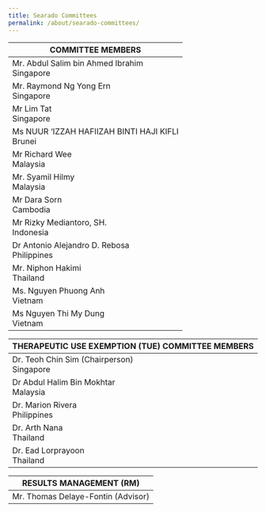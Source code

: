 ```yaml
---
title: Searado Committees
permalink: /about/searado-committees/
---
```

| COMMITTEE MEMBERS |
| --- |
| Mr. Abdul Salim bin Ahmed Ibrahim<br>Singapore |  
| Mr. Raymond Ng Yong Ern<br>Singapore |
| Mr Lim Tat<br>Singapore |
| Ms NUUR ‘IZZAH HAFIIZAH BINTI HAJI KIFLI<br>Brunei |
| Mr Richard Wee<br>Malaysia |
| Mr. Syamil Hilmy<br>Malaysia |
| Mr Dara Sorn<br>Cambodia |
| Mr Rizky Mediantoro, SH.<br>Indonesia |
| Dr Antonio Alejandro D. Rebosa<br>Philippines |
| Mr. Niphon Hakimi<br>Thailand |
| Ms. Nguyen Phuong Anh<br>Vietnam |
| Ms Nguyen Thi My Dung<br>Vietnam |

| THERAPEUTIC USE EXEMPTION (TUE) COMMITTEE MEMBERS |
| --- |
| Dr. Teoh Chin Sim (Chairperson)<br>Singapore |  
| Dr Abdul Halim Bin Mokhtar<br>Malaysia |
| Dr. Marion Rivera<br>Philippines |
| Dr. Arth Nana<br>Thailand |
| Dr. Ead Lorprayoon<br>Thailand |

| RESULTS MANAGEMENT (RM) |
| --- |
| Mr. Thomas Delaye-Fontin (Advisor) |
